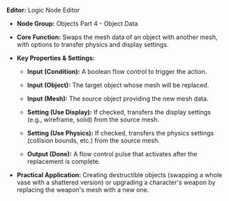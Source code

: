 **Editor:** Logic Node Editor
    
- **Node Group:** Objects Part 4 - Object Data
    
- **Core Function:** Swaps the mesh data of an object with another mesh, with options to transfer physics and display settings.
    
- **Key Properties & Settings:**
    
    - **Input (Condition):** A boolean flow control to trigger the action.
        
    - **Input (Object):** The target object whose mesh will be replaced.
        
    - **Input (Mesh):** The source object providing the new mesh data.
        
    - **Setting (Use Display):** If checked, transfers the display settings (e.g., wireframe, solid) from the source mesh.
        
    - **Setting (Use Physics):** If checked, transfers the physics settings (collision bounds, etc.) from the source mesh.
        
    - **Output (Done):** A flow control pulse that activates after the replacement is complete.
        
- **Practical Application:** Creating destructible objects (swapping a whole vase with a shattered version) or upgrading a character's weapon by replacing the weapon's mesh with a new one.